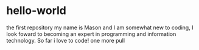 # hello-world
the first repository
my name is Mason and I am somewhat new to coding, I look foward to becoming an expert in programming and information technology. So far i love to code!
one more pull

